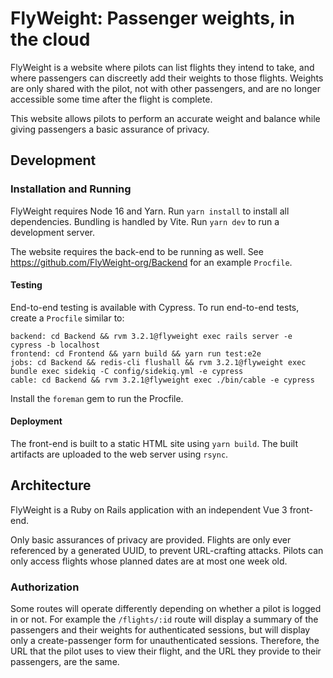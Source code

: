 # FlyWeight: Passenger weights, in the cloud

FlyWeight is a website where pilots can list flights they intend to take, and
where passengers can discreetly add their weights to those flights. Weights are
only shared with the pilot, not with other passengers, and are no longer
accessible some time after the flight is complete.

This website allows pilots to perform an accurate weight and balance while
giving passengers a basic assurance of privacy.

## Development

### Installation and Running

FlyWeight requires Node 16 and Yarn. Run `yarn install` to install all\
dependencies. Bundling is handled by Vite. Run `yarn dev` to run a development
server.

The website requires the back-end to be running as well. See
https://github.com/FlyWeight-org/Backend for an example `Procfile`.

#### Testing

End-to-end testing is available with Cypress. To run end-to-end tests, create a
`Procfile` similar to:

```
backend: cd Backend && rvm 3.2.1@flyweight exec rails server -e cypress -b localhost
frontend: cd Frontend && yarn build && yarn run test:e2e
jobs: cd Backend && redis-cli flushall && rvm 3.2.1@flyweight exec bundle exec sidekiq -C config/sidekiq.yml -e cypress
cable: cd Backend && rvm 3.2.1@flyweight exec ./bin/cable -e cypress
```

Install the `foreman` gem to run the Procfile.

#### Deployment

The front-end is built to a static HTML site using `yarn build`. The built
artifacts are uploaded to the web server using `rsync`.

## Architecture

FlyWeight is a Ruby on Rails application with an independent Vue 3 front-end.

Only basic assurances of privacy are provided. Flights are only ever referenced
by a generated UUID, to prevent URL-crafting attacks. Pilots can only access
flights whose planned dates are at most one week old.

### Authorization

Some routes will operate differently depending on whether a pilot is logged in
or not. For example the `/flights/:id` route will display a summary of the
passengers and their weights for authenticated sessions, but will display only a
create-passenger form for unauthenticated sessions. Therefore, the URL that the
pilot uses to view their flight, and the URL they provide to their passengers,
are the same.
